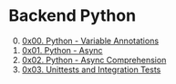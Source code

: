 # Backend Python

00. [0x00. Python - Variable Annotations](./0x00-python_variable_annotations 'Variable Annotations')
01. [0x01. Python - Async](./0x01-python_async_function 'Async')
02. [0x02. Python - Async Comprehension](./0x02-python_async_comprehension 'Async Generator')
03. [0x03. Unittests and Integration Tests](./0x03-Unittests_and_integration_tests 'Unittest and Integration Testing')
